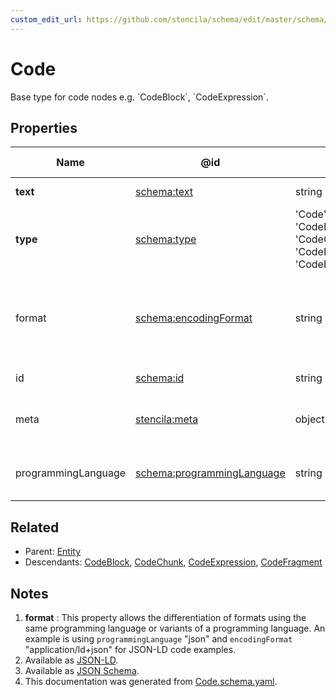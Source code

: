 ```yaml
---
custom_edit_url: https://github.com/stencila/schema/edit/master/schema/Code.schema.yaml
---
```


# Code

Base type for code nodes e.g. \`CodeBlock\`, \`CodeExpression\`.

## Properties

| Name                | @id                                                                  | Type                                                               | Description                                                                             | Inherited from               |
| ------------------- | -------------------------------------------------------------------- | ------------------------------------------------------------------ | --------------------------------------------------------------------------------------- | ---------------------------- |
| **text**            | [schema:text](https://schema.org/text)                               | string                                                             | The text of the code.                                                                   | [Code](../Code/Code.md)      |
| **type**            | [schema:type](https://schema.org/type)                               | 'Code', 'CodeBlock', 'CodeChunk', 'CodeExpression', 'CodeFragment' | The name of the type.                                                                   | [Entity](../Other/Entity.md) |
| format              | [schema:encodingFormat](https://schema.org/encodingFormat)           | string                                                             | Media type, typically expressed using a MIME format, of the code. See note [1](#notes). | [Code](../Code/Code.md)      |
| id                  | [schema:id](https://schema.org/id)                                   | string                                                             | The identifier for this item.                                                           | [Entity](../Other/Entity.md) |
| meta                | [stencila:meta](https://schema.stenci.la/meta.jsonld)                | object                                                             | Metadata associated with this item.                                                     | [Entity](../Other/Entity.md) |
| programmingLanguage | [schema:programmingLanguage](https://schema.org/programmingLanguage) | string                                                             | The programming language of the code.                                                   | [Code](../Code/Code.md)      |

## Related

-   Parent: [Entity](../Other/Entity.md)
-   Descendants: [CodeBlock](../Code/CodeBlock.md), [CodeChunk](../Code/CodeChunk.md), [CodeExpression](../Code/CodeExpression.md), [CodeFragment](../Code/CodeFragment.md)

## Notes

1.  **format** : This property allows the differentiation of formats using the same programming language or variants of a programming language. An example is using `programmingLanguage` "json" and `encodingFormat` "application/ld+json" for JSON-LD code examples.
2.  Available as [JSON-LD](https://schema.stenci.la/Code.jsonld).
3.  Available as [JSON Schema](https://schema.stenci.la/v1/Code.schema.json).
4.  This documentation was generated from [Code.schema.yaml](https://github.com/stencila/schema/blob/master/schema/Code.schema.yaml).
